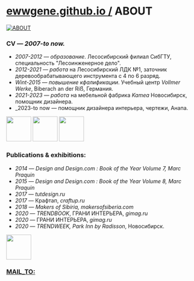﻿
# [ewwgene.github.io /](https://ewwgene.github.io/) ABOUT
    
[![ABOUT](https://ewwgene.github.io/ABOUT/100.jpg)](https://ewwgene.github.io/ABOUT/Carousel)
    
### CV — _2007-to now._

 - _2007-2012 — образование_. Лесосибирский филиал СибГТУ, специальность "Лесоинженерное дело".
 - _2012-2021 — работа_ на Лесосибирский ЛДК №1, заточник деревообрабатывающего инструмента с 4 по 6 разряд.
 - _Wint-2015 — повышение кфалификации_. Учебный центр _Vollmer Werke_, Biberach an der Ri&#7838;, Германия.
 - _2021-2023 — работа_ на мебельной фабрика _Kamea_ Новосибирск, помощник дизайнера.
 - _2023-to now — помощник дизайнера интерьера, чертежи, Анапа.

<a id="111" href="https://ewwgene.github.io/ABOUT/Carousel/#111"><img src="https://ewwgene.github.io/ABOUT/111.jpg" height="66"></a> <a id="113" href="https://ewwgene.github.io/ABOUT/Carousel/#113"><img src="https://ewwgene.github.io/ABOUT/113.jpg" height="66"></a> <a id="115" href="https://ewwgene.github.io/ABOUT/Carousel/#115"><img src="https://ewwgene.github.io/ABOUT/115.jpg" height="66"></a> 

### Publications & exhibitions:

 - _2014_ — _Design and Design.com : Book of the Year Volume 7, Marc Praquin_
 - _2015_ — _Design and Design.com : Book of the Year Volume 8, Marc Praquin_
 - _2017_ — _tutdesign.ru_
 - _2017_ — Крафтап, _craftup.ru_
 - _2018_ — _Makers of Sibiria, makersofsiberia.com_
 - _2020_ — _TRENDBOOK_, ГРАНИ ИНТЕРЬЕРА, _gimag.ru_
 - _2020_ — ГРАНИ ИНТЕРЬЕРА, _gimag.ru_
 - _2020_ — _TRENDWEEK, Park Inn by Radisson_, Новосибирск.

<a id="303" href="https://ewwgene.github.io/ABOUT/Carousel/#303"><img src="https://ewwgene.github.io/ABOUT/303.jpg" height="66"></a> 

### [MAIL_TO:](mailto:r0cam@me.com)

    